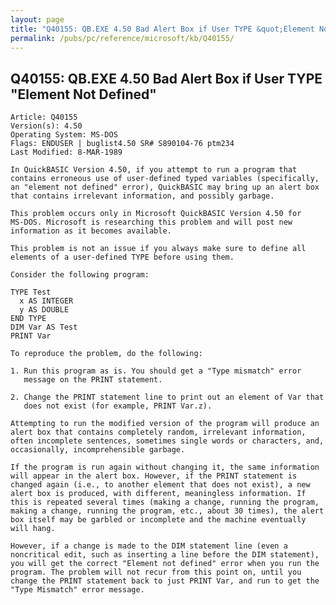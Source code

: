 ```yaml
---
layout: page
title: "Q40155: QB.EXE 4.50 Bad Alert Box if User TYPE &quot;Element Not Defined&quot;"
permalink: /pubs/pc/reference/microsoft/kb/Q40155/
---
```


## Q40155: QB.EXE 4.50 Bad Alert Box if User TYPE &quot;Element Not Defined&quot;

	Article: Q40155
	Version(s): 4.50
	Operating System: MS-DOS
	Flags: ENDUSER | buglist4.50 SR# S890104-76 ptm234
	Last Modified: 8-MAR-1989
	
	In QuickBASIC Version 4.50, if you attempt to run a program that
	contains erroneous use of user-defined typed variables (specifically,
	an "element not defined" error), QuickBASIC may bring up an alert box
	that contains irrelevant information, and possibly garbage.
	
	This problem occurs only in Microsoft QuickBASIC Version 4.50 for
	MS-DOS. Microsoft is researching this problem and will post new
	information as it becomes available.
	
	This problem is not an issue if you always make sure to define all
	elements of a user-defined TYPE before using them.
	
	Consider the following program:
	
	TYPE Test
	  x AS INTEGER
	  y AS DOUBLE
	END TYPE
	DIM Var AS Test
	PRINT Var
	
	To reproduce the problem, do the following:
	
	1. Run this program as is. You should get a "Type mismatch" error
	   message on the PRINT statement.
	
	2. Change the PRINT statement line to print out an element of Var that
	   does not exist (for example, PRINT Var.z).
	
	Attempting to run the modified version of the program will produce an
	alert box that contains completely random, irrelevant information,
	often incomplete sentences, sometimes single words or characters, and,
	occasionally, incomprehensible garbage.
	
	If the program is run again without changing it, the same information
	will appear in the alert box. However, if the PRINT statement is
	changed again (i.e., to another element that does not exist), a new
	alert box is produced, with different, meaningless information. If
	this is repeated several times (making a change, running the program,
	making a change, running the program, etc., about 30 times), the alert
	box itself may be garbled or incomplete and the machine eventually
	will hang.
	
	However, if a change is made to the DIM statement line (even a
	noncritical edit, such as inserting a line before the DIM statement),
	you will get the correct "Element not defined" error when you run the
	program. The problem will not recur from this point on, until you
	change the PRINT statement back to just PRINT Var, and run to get the
	"Type Mismatch" error message.
